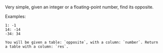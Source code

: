 Very simple, given an integer or a floating-point number, find its opposite.

Examples:
```
1: -1
14: -14
-34: 34
```

~~~if:sql
You will be given a table: `opposite`, with a column: `number`. Return a table with a column: `res`.
~~~